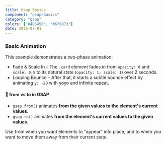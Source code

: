 ```yaml
---
title: Gsap Basics
component: "gsap/basics"
category: "gsap"
colors: ["#4D5456", "#676D73"]
date: 2025-07-01
---
```


### Basic Animation

This example demonstrates a two-phase animation:

- Fade & Scale In – The `.card` element fades in from `opacity: 0` and
  `scale: 0.5` to its natural state (`opacity: 1; scale: 1`) over 2 seconds.
- Looping Bounce – After that, it starts a subtle bounce effect by animating
  `y: -20` with yoyo and infinite repeat.

#### 🧠 from vs to in GSAP

- `gsap.from()` animates **from the given values to the element's current values**.
- `gsap.to()` animates **from the element's current values to the given values**.

Use from when you want elements to "appear" into place, and to when you want to
move them away from their current state.

